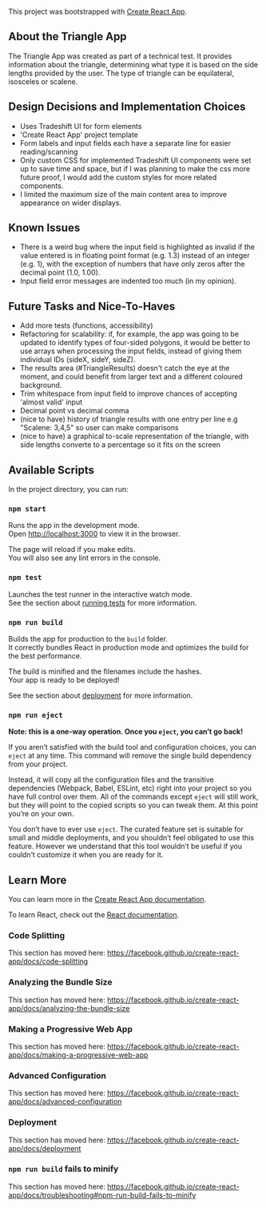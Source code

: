 This project was bootstrapped with [Create React App](https://github.com/facebook/create-react-app).

## About the Triangle App
The Triangle App was created as part of a technical test. It provides information about the triangle, determining what type it is based on the side lengths provided by the user. The type of triangle can be equilateral, isosceles or scalene.

## Design Decisions and Implementation Choices
 - Uses Tradeshift UI for form elements
 - 'Create React App' project template
 - Form labels and input fields each have a separate line for easier reading/scanning
 - Only custom CSS for implemented Tradeshift UI components were set up to save time and space, but if I was planning to make the css more future proof, I would add the custom styles for more related components.
 - I limited the maximum size of the main content area to improve appearance on wider displays.

## Known Issues
 - There is a weird bug where the input field is highlighted as invalid if the value entered is in floating point format (e.g. 1.3) instead of an integer (e.g. 1), with the exception of numbers that have only zeros after the decimal point (1.0, 1.00).
 - Input field error messages are indented too much (in my opinion).

## Future Tasks and Nice-To-Haves
 - Add more tests (functions, accessibility)
 - Refactoring for scalability: if, for example, the app was going to be updated to identify types of four-sided polygons, it would be better to use arrays when processing the input fields, instead of giving them individual IDs (sideX, sideY, sideZ).
 - The results area (#TriangleResults) doesn't catch the eye at the moment, and could benefit from larger text and a different coloured background.
 - Trim whitespace from input field to improve chances of accepting 'almost valid' input
 - Decimal point vs decimal comma
 - (nice to have) history of triangle results with one entry per line e.g "Scalene: 3,4,5" so user can make comparisons
 - (nice to have) a graphical to-scale representation of the triangle, with side lengths converte to a percentage so it fits on the screen

## Available Scripts

In the project directory, you can run:

### `npm start`

Runs the app in the development mode.<br />
Open [http://localhost:3000](http://localhost:3000) to view it in the browser.

The page will reload if you make edits.<br />
You will also see any lint errors in the console.

### `npm test`

Launches the test runner in the interactive watch mode.<br />
See the section about [running tests](https://facebook.github.io/create-react-app/docs/running-tests) for more information.

### `npm run build`

Builds the app for production to the `build` folder.<br />
It correctly bundles React in production mode and optimizes the build for the best performance.

The build is minified and the filenames include the hashes.<br />
Your app is ready to be deployed!

See the section about [deployment](https://facebook.github.io/create-react-app/docs/deployment) for more information.

### `npm run eject`

**Note: this is a one-way operation. Once you `eject`, you can’t go back!**

If you aren’t satisfied with the build tool and configuration choices, you can `eject` at any time. This command will remove the single build dependency from your project.

Instead, it will copy all the configuration files and the transitive dependencies (Webpack, Babel, ESLint, etc) right into your project so you have full control over them. All of the commands except `eject` will still work, but they will point to the copied scripts so you can tweak them. At this point you’re on your own.

You don’t have to ever use `eject`. The curated feature set is suitable for small and middle deployments, and you shouldn’t feel obligated to use this feature. However we understand that this tool wouldn’t be useful if you couldn’t customize it when you are ready for it.

## Learn More

You can learn more in the [Create React App documentation](https://facebook.github.io/create-react-app/docs/getting-started).

To learn React, check out the [React documentation](https://reactjs.org/).

### Code Splitting

This section has moved here: https://facebook.github.io/create-react-app/docs/code-splitting

### Analyzing the Bundle Size

This section has moved here: https://facebook.github.io/create-react-app/docs/analyzing-the-bundle-size

### Making a Progressive Web App

This section has moved here: https://facebook.github.io/create-react-app/docs/making-a-progressive-web-app

### Advanced Configuration

This section has moved here: https://facebook.github.io/create-react-app/docs/advanced-configuration

### Deployment

This section has moved here: https://facebook.github.io/create-react-app/docs/deployment

### `npm run build` fails to minify

This section has moved here: https://facebook.github.io/create-react-app/docs/troubleshooting#npm-run-build-fails-to-minify
